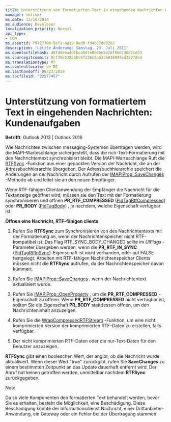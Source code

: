 ```yaml
---
title: Unterstützung von formatierten Text in eingehenden Nachrichten Client Zuständigkeiten
manager: soliver
ms.date: 11/16/2014
ms.audience: Developer
localization_priority: Normal
api_type:
- COM
ms.assetid: 79727700-5ef1-4a29-9ed0-fd46c7de3202
description: 'Letzte Änderung: Samstag, 23. Juli 2011'
ms.openlocfilehash: d8fdd9ea4dfbc40d7e800be5e2df666738d2cd23
ms.sourcegitcommit: 0cf39e5382b8c6f236c8a63c6036849ed3527ded
ms.translationtype: MT
ms.contentlocale: de-DE
ms.lasthandoff: 08/23/2018
ms.locfileid: "22577457"
---
```

# <a name="supporting-formatted-text-in-incoming-messages-client-responsibilities"></a>Unterstützung von formatiertem Text in eingehenden Nachrichten: Kundenaufgaben

  
  
**Betrifft**: Outlook 2013 | Outlook 2016 
  
Wie Nachrichten zwischen messaging-Systemen übertragen werden, wird die MAPI-Warteschlange sichergestellt, dass die rich-Text-Formatierung mit den Nachrichtentext synchronisiert bleibt. Die MAPI-Warteschlange Ruft die [RTFSync](rtfsync.md) -Funktion aus einer gepackten Version der Nachricht, die an der Adressbuchhierarchie übergeben. Der Adressbuchhierarchie speichert die Änderungen an der Nachricht durch Aufrufen der [IMAPIProp::SaveChanges](imapiprop-savechanges.md) -Methode ab und leitet sie an den neuen Empfänger. 
  
Wenn RTF-fähigen Clientanwendung der Empfänger die Nachricht für die Textanzeige geöffnet wird, müssen sie den Text mit der Formatierung synchronisieren und öffnen **PR_RTF_COMPRESSED** ([PidTagRtfCompressed](pidtagrtfcompressed-canonical-property.md)) oder **PR_BODY** ([PidTagBody](pidtagbody-canonical-property.md)) , je nachdem, welche Eigenschaft verfügbar ist.
  
 **Öffnen eine Nachricht, RTF-fähigen clients**
  
1. Rufen Sie **RTFSync** zum Synchronisieren von des Nachrichtentexts mit der Formatierung an, wenn der Nachrichtenspeicher nicht RTF-kompatibel ist. Das Flag RTF_SYNC_BODY_CHANGED sollte im _UlFlags_ -Parameter übergeben werden, wenn die **PR_RTF_IN_SYNC** ([PidTagRtfInSync](pidtagrtfinsync-canonical-property.md))-Eigenschaft ist nicht vorhanden, oder auf FALSE festgelegt. Arbeiten mit RTF-fähigen Nachrichtenspeicher Clients müssen nicht die **RTFSync** aufrufen, da der Nachrichtenspeicher davon kümmert. 
    
2. Rufen Sie [IMAPIProp::SaveChanges](imapiprop-savechanges.md) , wenn der Nachrichtentext aktualisiert wurde. 
    
3. Rufen Sie [IMAPIProp::OpenProperty](imapiprop-openproperty.md) , um die **PR_RTF_COMPRESSED** -Eigenschaft zu öffnen. Wenn **PR_RTF_COMPRESSED** nicht verfügbar ist, sollten Sie die Eigenschaft **PR_BODY** stattdessen öffnen, um den Nachrichteninhalt anzuzeigen. 
    
4. Rufen Sie die [WrapCompressedRTFStream](wrapcompressedrtfstream.md) -Funktion, um eine nicht komprimierten Version der komprimierten RTF-Daten zu erstellen, falls verfügbar. 
    
5. Der nicht komprimierten RTF-Daten oder die nur-Text-Daten für den Benutzer anzuzeigen.
    
 **RTFSync** gibt einen booleschen Wert, der angibt, ob die Nachricht wurde aktualisiert. Wenn dieser Wert "true" zurückgibt, rufen Sie **SaveChanges** zu einem bestimmten Zeitpunkt an das Update dauerhaft entfernt wird. Der Anruf hat keinen getroffen werden, unmittelbar nachdem **RTFSync** zurückgegeben. 
  
> [!NOTE]
> Da so viele Komponenten den formatierten Text behandelt werden, bevor Sie es erhalten, besteht die Möglichkeit, eine Beschädigung. Diese Beschädigung konnte der Informationsdienst Nachricht, einer Drittanbieter-Anwendung, ein Gateway oder ein Fehler bei der Übertragung stammen. 
  

